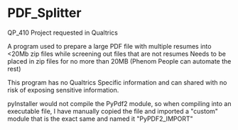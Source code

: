 # PDF_Splitter

QP_410 Project requested in Qualtrics

A program used to prepare a large PDF file with multiple resumes into &lt;20Mb zip files while screening out files that are not resumes
Needs to be placed in zip files for no more than 20MB (Phenom People can automate the rest)

This program has no Qualtrics Specific information and can shared with no risk of exposing sensitive information.

pyInstaller would not compile the PyPdf2 module, so when compiling into an executable file, I have manually copied the file and imported a "custom" module that is the exact same and named it "PyPDF2_IMPORT"

